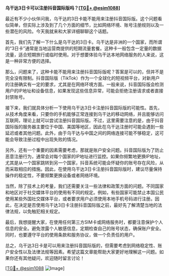 **乌干达3日卡可以注册抖音国际版吗？[[TG💪+ @esim1088](https://t.me/s/esim1088)]**

最近有不少小伙伴问我，乌干达的3日卡能不能用来注册抖音国际版。这个问题看似简单，但实际上涉及到了几个方面的细节，比如网络环境、账号注册规则以及一些潜在的风险。今天我就来和大家详细聊聊这个话题。

首先，我们先了解一下什么是乌干达的3日卡。乌干达是非洲的一个国家，而所谓的“3日卡”通常是当地运营商提供的短期流量套餐。这种卡一般包含一定量的数据流量，适合短期旅行或临时使用。对于想要体验乌干达本地网络服务的人来说，这是一种非常方便的选择。

那么，问题来了，这种卡能不能用来注册抖音国际版呢？答案是可以的，但并不是完全没有限制。抖音国际版（TikTok）作为一个全球化的短视频平台，对新用户的注册确实有一定的要求，尤其是在网络环境方面。一般来说，抖音国际版会检测用户的IP地址和设备信息，如果发现这些信息异常，可能会拒绝注册请求或者直接封禁账号。

接下来，我们就具体分析一下使用乌干达3日卡注册抖音国际版的可能性。首先，从技术角度来看，只要你的手机能够正常连接到乌干达的移动网络，并且能够访问互联网，理论上就可以尝试注册抖音国际版。不过，这里需要注意的是，由于抖音国际版的服务器主要位于中国、美国等地区，因此在乌干达注册时可能会遇到一些延迟或者其他问题。此外，由于乌干达与中国之间的网络连接可能不够稳定，这可能会导致注册过程中出现失败的情况。

另外，还有一个重要的因素需要考虑，那就是账户安全问题。抖音国际版为了防止恶意注册行为，通常会对每个国家的IP地址进行监控。如果你频繁地更换IP地址，尤其是从一个国家跳转到另一个国家，抖音系统可能会怀疑你的账号存在风险，从而采取相应的措施。因此，在使用乌干达3日卡注册抖音国际版时，建议尽量保持操作的稳定性，不要频繁更换设备或者网络环境。

当然，除了技术上的考量，我们还需要关注一些法律和政策方面的问题。不同国家和地区对于社交媒体平台的使用有不同的规定。例如，有些国家可能禁止本国公民使用某些外国社交媒体平台，或者要求用户必须使用本地手机号码进行注册。因此，在决定是否使用乌干达3日卡注册抖音国际版之前，最好先了解清楚当地的法律法规，以免触犯相关规定。

最后，我想提醒大家，在使用任何第三方SIM卡或网络服务时，都要注意保护个人信息的安全。避免泄露个人敏感信息，定期检查自己的账号状态，确保账户安全。同时，也要遵守平台的使用条款和服务协议，做一个负责任的用户。

总之，乌干达3日卡是可以用来注册抖音国际版的，但需要考虑到网络稳定性、账户安全性以及法律法规等因素。希望这篇文章能帮助大家更好地理解这一问题。如果你还有其他疑问，欢迎随时留言讨论！

[[TG💪+ @esim1088](https://t.me/s/esim1088) ![Image](https://i.postimg.cc/4NQfJmqS/Snipaste-2025-05-13-00-14-12.png)]